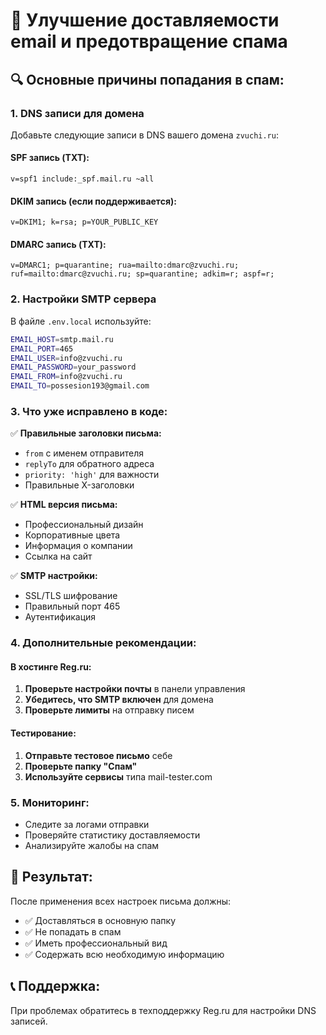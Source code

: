 # 📧 Улучшение доставляемости email и предотвращение спама

## 🔍 Основные причины попадания в спам:

### 1. **DNS записи для домена**
Добавьте следующие записи в DNS вашего домена `zvuchi.ru`:

#### SPF запись (TXT):
```
v=spf1 include:_spf.mail.ru ~all
```

#### DKIM запись (если поддерживается):
```
v=DKIM1; k=rsa; p=YOUR_PUBLIC_KEY
```

#### DMARC запись (TXT):
```
v=DMARC1; p=quarantine; rua=mailto:dmarc@zvuchi.ru; ruf=mailto:dmarc@zvuchi.ru; sp=quarantine; adkim=r; aspf=r;
```

### 2. **Настройки SMTP сервера**
В файле `.env.local` используйте:
```bash
EMAIL_HOST=smtp.mail.ru
EMAIL_PORT=465
EMAIL_USER=info@zvuchi.ru
EMAIL_PASSWORD=your_password
EMAIL_FROM=info@zvuchi.ru
EMAIL_TO=possesion193@gmail.com
```

### 3. **Что уже исправлено в коде:**

✅ **Правильные заголовки письма:**
- `from` с именем отправителя
- `replyTo` для обратного адреса
- `priority: 'high'` для важности
- Правильные X-заголовки

✅ **HTML версия письма:**
- Профессиональный дизайн
- Корпоративные цвета
- Информация о компании
- Ссылка на сайт

✅ **SMTP настройки:**
- SSL/TLS шифрование
- Правильный порт 465
- Аутентификация

### 4. **Дополнительные рекомендации:**

#### В хостинге Reg.ru:
1. **Проверьте настройки почты** в панели управления
2. **Убедитесь, что SMTP включен** для домена
3. **Проверьте лимиты** на отправку писем

#### Тестирование:
1. **Отправьте тестовое письмо** себе
2. **Проверьте папку "Спам"**
3. **Используйте сервисы** типа mail-tester.com

### 5. **Мониторинг:**
- Следите за логами отправки
- Проверяйте статистику доставляемости
- Анализируйте жалобы на спам

## 🚀 Результат:
После применения всех настроек письма должны:
- ✅ Доставляться в основную папку
- ✅ Не попадать в спам
- ✅ Иметь профессиональный вид
- ✅ Содержать всю необходимую информацию

## 📞 Поддержка:
При проблемах обратитесь в техподдержку Reg.ru для настройки DNS записей.
